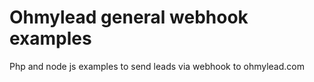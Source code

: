 # Ohmylead general webhook examples

Php and node js examples to send leads via webhook to ohmylead.com

